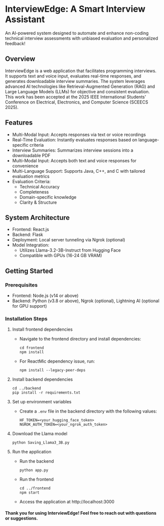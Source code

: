 # InterviewEdge: A Smart Interview Assistant
An AI-powered system designed to automate and enhance non-coding technical interview assessments with unbiased evaluation and personalized feedback!

## Overview
InterviewEdge is a web application that facilitates programming interviews. It supports text and voice input, evaluates real-time responses, and generates downloadable interview summaries. The system leverages advanced AI technologies like Retrieval-Augmented Generation (RAG) and Large Language Models (LLMs) for objective and consistent evaluation.
This work has been accepted at the 2025 IEEE International Students' Conference on Electrical, Electronics, and Computer Science (SCEECS 2025).


## Features
- Multi-Modal Input: Accepts responses via text or voice recordings
- Real-Time Evaluation: Instantly evaluates responses based on language-specific criteria
- Interview Summaries: Summarizes interview sessions into a downloadable PDF
- Multi-Modal Input: Accepts both text and voice responses for convenience
- Multi-Language Support: Supports Java, C++, and C with tailored evaluation metrics
- Evaluation Criteria:
  - Technical Accuracy
  - Completeness
  - Domain-specific knowledge
  - Clarity & Structure


## System Architecture
- Frontend: React.js
- Backend: Flask
- Deployment: Local server tunneling via Ngrok (optional)
- Model Integration:
  - Utilizes Llama-3.2-3B-Instruct from Hugging Face
  - Compatible with GPUs (16-24 GB VRAM)

  
## Getting Started
### Prerequisites
- Frontend: Node.js (v14 or above)
- Backend: Python (v3.8 or above), Ngrok (optional), Lightning AI (optional for GPU support)

### Installation Steps
1. Install frontend dependencies
   - Navigate to the frontend directory and install dependencies:
     ```
     cd frontend
     npm install
     ```
   - For ReactMic dependency issue, run:
     ```
     npm install --legacy-peer-deps
     ```
     
2. Install backend dependencies
   ```
   cd ../backend
   pip install -r requirements.txt
   ```

3. Set up environment variables
   - Create a `.env` file in the backend directory with the following values:
     ```
     HF_TOKEN=<your_hugging_face_token>
     NGROK_AUTH_TOKEN=<your_ngrok_auth_token>
     ```
4. Download the Llama model
   ```
   python Saving_Llama3_3B.py
   ```

6. Run the application
   - Run the backend
     ```
     python app.py
     ```
   - Run the frontend
     ```
     cd ../frontend
     npm start
     ```
   - Access the application at http://localhost:3000


#### Thank you for using InterviewEdge! Feel free to reach out with questions or suggestions.
